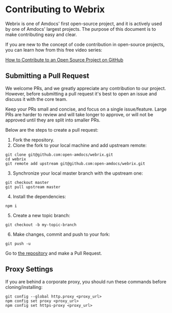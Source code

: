 # Contributing to Webrix

Webrix is one of Amdocs' first open-source project, and it is actively used by one of Amdocs'
largest projects. The purpose of this document is to make contributing easy and clear.

If you are new to the concept of code contribution in open-source projects, 
you can learn how from this free video series: 

[How to Contribute to an Open Source Project on GitHub](https://egghead.io/courses/how-to-contribute-to-an-open-source-project-on-)

## Submitting a Pull Request

We welcome PRs, and we greatly appreciate any contribution to our project.
However, before submitting a pull request it's best to open an issue and discuss it with
the core team.

Keep your PRs small and concise, and focus on a single issue/feature. Large PRs are harder to review
and will take longer to approve, or will not be approved until they are split into smaller PRs.

Below are the steps to create a pull request:

1. Fork the repository.
2. Clone the fork to your local machine and add upstream remote:
```
git clone git@github.com:open-amdocs/webrix.git
cd webrix
git remote add upstream git@github.com:open-amdocs/webrix.git
```
3. Synchronize your local master branch with the upstream one:
```
git checkout master
git pull upstream master
```
4. Install the dependencies:
```
npm i
```
5. Create a new topic branch:
```
git checkout -b my-topic-branch
```
6. Make changes, commit and push to your fork:
```
git push -u
```
Go to [the repository](https://github.com/open-amdocs/webrix) and make a Pull Request.

## Proxy Settings

If you are behind a corporate proxy, you should run these commands before cloning/installing:

```
git config --global http.proxy <proxy_url>
npm config set proxy <proxy_url>
npm config set https-proxy <proxy_url>
```